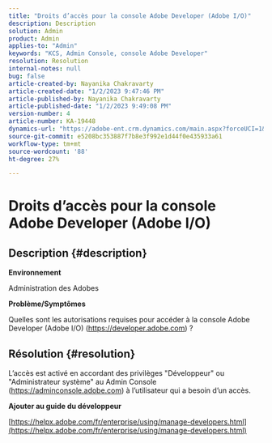 ```yaml
---
title: "Droits d’accès pour la console Adobe Developer (Adobe I/O)"
description: Description
solution: Admin
product: Admin
applies-to: "Admin"
keywords: "KCS, Admin Console, console Adobe Developer"
resolution: Resolution
internal-notes: null
bug: false
article-created-by: Nayanika Chakravarty
article-created-date: "1/2/2023 9:47:46 PM"
article-published-by: Nayanika Chakravarty
article-published-date: "1/2/2023 9:49:08 PM"
version-number: 4
article-number: KA-19448
dynamics-url: "https://adobe-ent.crm.dynamics.com/main.aspx?forceUCI=1&pagetype=entityrecord&etn=knowledgearticle&id=99d6ec16-e78a-ed11-81ac-6045bd006c82"
source-git-commit: e5208bc353887f7b8e3f992e1d44f0e435933a61
workflow-type: tm+mt
source-wordcount: '88'
ht-degree: 27%

---
```


# Droits d’accès pour la console Adobe Developer (Adobe I/O)

## Description {#description}


<b>Environnement</b>

Administration des Adobes

<b>Problème/Symptômes</b>

Quelles sont les autorisations requises pour accéder à la console Adobe Developer (Adobe I/O) (https://developer.adobe.com) ?


## Résolution {#resolution}


L’accès est activé en accordant des privilèges &quot;Développeur&quot; ou &quot;Administrateur système&quot; au Admin Console (https://adminconsole.adobe.com) à l’utilisateur qui a besoin d’un accès.

<b>Ajouter au guide du développeur</b>

[https://helpx.adobe.com/fr/enterprise/using/manage-developers.html](https://helpx.adobe.com/fr/enterprise/using/manage-developers.html)

